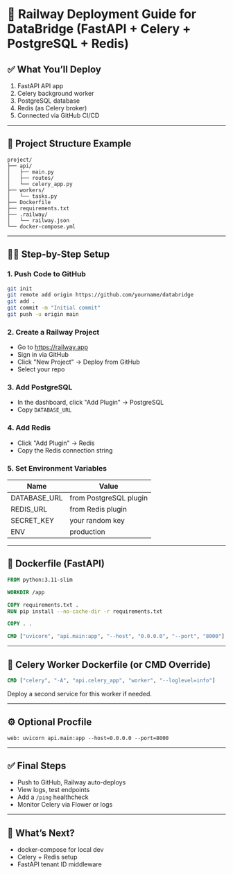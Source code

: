 
# 🚀 Railway Deployment Guide for DataBridge (FastAPI + Celery + PostgreSQL + Redis)

## ✅ What You’ll Deploy
1. FastAPI API app
2. Celery background worker
3. PostgreSQL database
4. Redis (as Celery broker)
5. Connected via GitHub CI/CD

---

## 🧱 Project Structure Example

```
project/
├── api/
│   ├── main.py
│   ├── routes/
│   └── celery_app.py
├── workers/
│   └── tasks.py
├── Dockerfile
├── requirements.txt
├── .railway/
│   └── railway.json
└── docker-compose.yml
```

---

## 🧑‍💻 Step-by-Step Setup

### 1. Push Code to GitHub
```bash
git init
git remote add origin https://github.com/yourname/databridge
git add .
git commit -m "Initial commit"
git push -u origin main
```

### 2. Create a Railway Project
- Go to https://railway.app
- Sign in via GitHub
- Click "New Project" → Deploy from GitHub
- Select your repo

### 3. Add PostgreSQL
- In the dashboard, click "Add Plugin" → PostgreSQL
- Copy `DATABASE_URL`

### 4. Add Redis
- Click "Add Plugin" → Redis
- Copy the Redis connection string

### 5. Set Environment Variables

| Name           | Value                    |
|----------------|--------------------------|
| DATABASE_URL   | from PostgreSQL plugin   |
| REDIS_URL      | from Redis plugin        |
| SECRET_KEY     | your random key          |
| ENV            | production               |

---

## 🐳 Dockerfile (FastAPI)

```dockerfile
FROM python:3.11-slim

WORKDIR /app

COPY requirements.txt .
RUN pip install --no-cache-dir -r requirements.txt

COPY . .

CMD ["uvicorn", "api.main:app", "--host", "0.0.0.0", "--port", "8000"]
```

---

## 🔁 Celery Worker Dockerfile (or CMD Override)

```dockerfile
CMD ["celery", "-A", "api.celery_app", "worker", "--loglevel=info"]
```

Deploy a second service for this worker if needed.

---

## ⚙️ Optional Procfile
```procfile
web: uvicorn api.main:app --host=0.0.0.0 --port=8000
```

---

## ✅ Final Steps
- Push to GitHub, Railway auto-deploys
- View logs, test endpoints
- Add a `/ping` healthcheck
- Monitor Celery via Flower or logs

---

## 🔧 What’s Next?
- docker-compose for local dev
- Celery + Redis setup
- FastAPI tenant ID middleware
